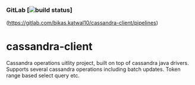 ### GitLab [![build status](https://gitlab.com/bikas.katwal10/cassandra-client/badges/master/build.svg)]
(https://gitlab.com/bikas.katwal10/cassandra-client/pipelines)

# cassandra-client
Cassandra operations uitlity project, built on top of cassandra java drivers. Supports several cassandra operations including batch updates. Token range based select query etc.
